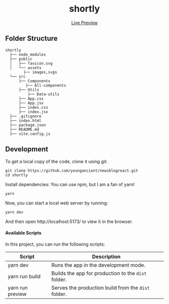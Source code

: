 <h1 align="center">
  shortly
</h1>

<p align="center">
  <a href="https://urlshortly-links.netlify.app/">
    Live Preview
  </a>
</p>


## Folder Structure
```
shortly
  ├── node_modules
  ├── public
  │   ├── favicon.svg
  │   └── assets
        ├── images,svgs
  └── src
      ├── Components
         ├── All-components
      ├── Utils
          ├── Data-utils
      ├── App.css
      ├── App.jsx
      ├── index.css
      ├── index.jsx
  ├── .gitignore
  ├── index.html
  ├── package.json
  ├── README.md
  ├── vite.config.js
```

## Development

To get a local copy of the code, clone it using git:

```
git clone https://github.com/youngancient/newsblogreact.git
cd shortly
```

Install dependencies: You can use npm, but I am a fan of yarn!

```
yarn
```

Now, you can start a local web server by running:

```
yarn dev
```

And then open http://localhost:5173/ to view it in the browser.

#### Available Scripts

In this project, you can run the following scripts:

| Script        | Description                                         |
| ------------- | --------------------------------------------------- |
| yarn dev   | Runs the app in the development mode.               |
| yarn run build | Builds the app for production to the `dist` folder. |
| yarn run preview | Serves the production build from the `dist` folder. |
